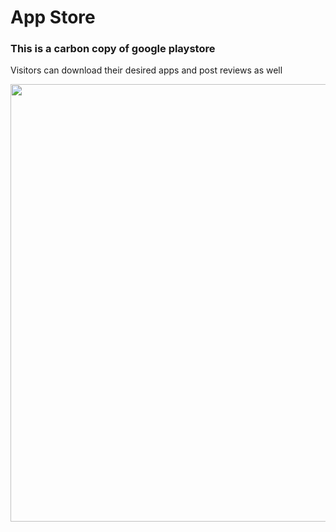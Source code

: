 <h1>App Store</h1>
<h3>This is a carbon copy of google playstore</h3>
<p>Visitors can download their desired apps and post reviews as well</p>
<img src="https://i.postimg.cc/FKmt7kqJ/appstore.png" width="800px" height="700px"/>
